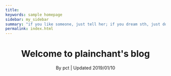 ```yaml
---
title: 
keywords: sample homepage
sidebar: my_sidebar
summary: "if you like someone, just tell her; if you dream sth, just do it!"
permalink: index.html
---
```






<h1 align="center">Welcome to plainchant's blog </h1>
<p align="center" class="version">By pct | Updated 2019/01/10</p>

